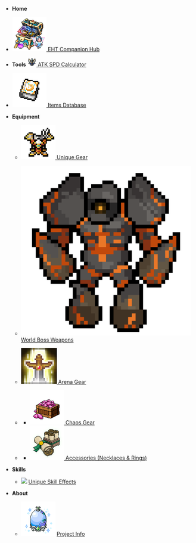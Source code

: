 - **Home**
- [<img class="icon" src="assets/icons/Fairybox.png"> EHT Companion Hub](README.md)

- **Tools**
   [<img class="icon" src="assets/icons/Sword.png"> ATK SPD Calculator](items.html)
- [<img class="icon" src="assets/icons/book.png"> Items Database](items.html)

- **Equipment**
  - [<img class="icon" src="assets/icons/Chaoschest.png"> Unique Gear](equip-unique.md)
  - [<img class="icon" src="assets/icons/chaosgolem.png"> World Boss Weapons](equip-worldboss.md)
  - [<img class="icon" src="assets/icons/Excalibur.png"> Arena Gear](equip-arena.md)
  - - [<img class="icon" src="assets/icons/Generate.png"> Chaos Gear](equip-chaos.md)

  - - [<img class="icon" src="assets/icons/Dropscroll.png"> Accessories (Necklaces & Rings)](equip-accessories.md)

- **Skills**
  - <img class="icon" src="assets/icons/Scroll.png"> [Unique Skill Effects](skills.md)

- **About**
  - <img class="icon" src="assets/icons/Egg.png"> [Project Info](about.md)

